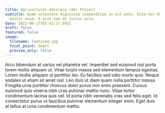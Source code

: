 ```yaml
---
title: Agricultural Advocacy (AA) Project
subtitle: Quam vulputate dignissim suspendisse in est ante. Enim nec dui nunc
  mattis enim. A erat nam at lectus urna.
date: 2022-06-17T05:42:17.992Z
draft: false
featured: false
image:
  filename: featured.jpg
  focal_point: Smart
  preview_only: false
---
```

Arcu bibendum at varius vel pharetra vel. Imperdiet sed euismod nisi porta lorem mollis aliquam ut. Vitae turpis massa sed elementum tempus egestas. Lorem mollis aliquam ut porttitor leo. Eu facilisis sed odio morbi quis. Neque sodales ut etiam sit amet nisl. Leo duis ut diam quam nulla porttitor massa. Fringilla urna porttitor rhoncus dolor purus non enim praesent. Cursus euismod quis viverra nibh cras pulvinar mattis nunc. Vitae tortor condimentum lacinia quis vel. Id porta nibh venenatis cras sed felis eget. Id consectetur purus ut faucibus pulvinar elementum integer enim. Eget duis at tellus at urna condimentum mattis.
